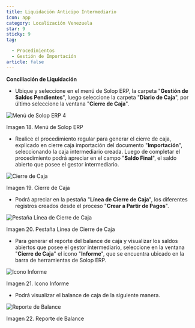 ```yaml
---
title: Liquidación Anticipo Intermediario
icon: app
category: Localización Venezuela
star: 9
sticky: 9
tag:

  - Procedimientos
  - Gestión de Importación
article: false
---
```


**Conciliación de Liquidación**

- Ubique y seleccione en el menú de Solop ERP, la carpeta "**Gestión de Saldos Pendientes**", luego seleccione la carpeta "**Diario de Caja**", por último seleccione la ventana "**Cierre de Caja**".

![Menú de Solop ERP 4](/assets/img/docs/lve/procedures/import/resources/menucierre1.png)

Imagen 18. Menú de Solop ERP

- Realice el procedimiento regular para generar el cierre de caja, explicado en cierre caja importación del documento "**Importación**", seleccionando la caja intermediario creada. Luego de completar el procedimiento podrá apreciar en el campo "**Saldo Final**", el saldo abierto que posee el gestor intermediario.

![Cierre de Caja](/assets/img/docs/lve/procedures/import/resources/cierrecaja.png)

Imagen 19. Cierre de Caja

- Podrá apreciar en la pestaña "**Línea de Cierre de Caja**", los diferentes registros creados desde el proceso "**Crear a Partir de Pagos**".

![Pestaña Línea de Cierre de Caja](/assets/img/docs/lve/procedures/import/resources/linea4.png)

Imagen 20. Pestaña Línea de Cierre de Caja

- Para generar el reporte del balance de caja y visualizar los saldos abiertos que posee el gestor intermediario, seleccione en la ventana "**Cierre de Caja**" el icono "**Informe**", que se encuentra ubicado en la barra de herramientas de Solop ERP.

![Icono Informe](/assets/img/docs/lve/procedures/import/resources/cierrecaja2.png)

Imagen 21. Icono Informe

- Podrá visualizar el balance de caja de la siguiente manera.

![Reporte de Balance](/assets/img/docs/lve/procedures/import/resources/reporte.png)

Imagen 22. Reporte de Balance
